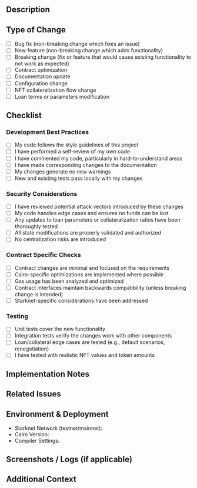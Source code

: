 ## Description

<!--
Please include a summary of the changes and which issue is fixed. 
Explain the motivation for making this change. List any dependencies that are required.
-->

## Type of Change

- [ ] Bug fix (non-breaking change which fixes an issue)
- [ ] New feature (non-breaking change which adds functionality)
- [ ] Breaking change (fix or feature that would cause existing functionality to not work as expected)
- [ ] Contract optimization
- [ ] Documentation update
- [ ] Configuration change
- [ ] NFT collateralization flow change
- [ ] Loan terms or parameters modification

## Checklist

### Development Best Practices

- [ ] My code follows the style guidelines of this project
- [ ] I have performed a self-review of my own code
- [ ] I have commented my code, particularly in hard-to-understand areas
- [ ] I have made corresponding changes to the documentation
- [ ] My changes generate no new warnings
- [ ] New and existing tests pass locally with my changes

### Security Considerations

- [ ] I have reviewed potential attack vectors introduced by these changes
- [ ] My code handles edge cases and ensures no funds can be lost
- [ ] Any updates to loan parameters or collateralization ratios have been thoroughly tested
- [ ] All state modifications are properly validated and authorized
- [ ] No centralization risks are introduced

### Contract Specific Checks

- [ ] Contract changes are minimal and focused on the requirements
- [ ] Cairo-specific optimizations are implemented where possible
- [ ] Gas usage has been analyzed and optimized
- [ ] Contract interfaces maintain backwards compatibility (unless breaking change is intended)
- [ ] Starknet-specific considerations have been addressed

### Testing

- [ ] Unit tests cover the new functionality
- [ ] Integration tests verify the changes work with other components
- [ ] Loan/collateral edge cases are tested (e.g., default scenarios, renegotiation)
- [ ] I have tested with realistic NFT values and token amounts

## Implementation Notes

<!--
Include any notes about implementation decisions, design patterns used, or explanations that will help reviewers understand your choices.
-->

## Related Issues

<!--
Link any related issues or tickets from your issue tracker.
e.g., Fixes #123
-->

## Environment & Deployment

- Starknet Network (testnet/mainnet):
- Cairo Version:
- Compiler Settings:

## Screenshots / Logs (if applicable)

<!--
Include any relevant screenshots, console outputs, or logs that demonstrate the changes.
-->

## Additional Context

<!--
Add any other context about the PR here.
-->
